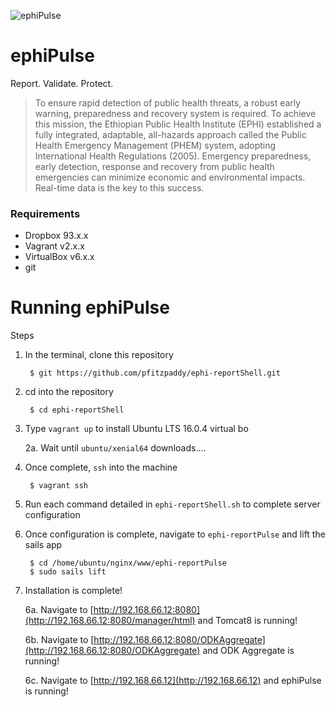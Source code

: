 ![ephiPulse](https://github.com/pfitzpaddy/ephi-reportPulse/blob/master/assets/images/ephiPulse_120px.png)
# ephiPulse
Report. Validate. Protect.
> To ensure rapid detection of public health threats, a robust early warning, preparedness and recovery system is required. To achieve this mission, the Ethiopian Public Health Institute (EPHI) established a fully integrated, adaptable, all-hazards approach called the Public Health Emergency Management (PHEM) system, adopting International Health Regulations (2005). Emergency preparedness, early detection, response and recovery from public health emergencies can minimize economic and environmental impacts. Real-time data is the key to this success.


### Requirements

- Dropbox 93.x.x
- Vagrant v2.x.x
- VirtualBox v6.x.x
- git

# Running ephiPulse

Steps

1. In the terminal, clone this repository 

		$ git https://github.com/pfitzpaddy/ephi-reportShell.git
		
2. cd into the repository

		$ cd ephi-reportShell

3. Type ``vagrant up`` to install Ubuntu LTS 16.0.4 virtual bo

	2a. Wait until ``ubuntu/xenial64`` downloads....

4. Once complete, ``ssh`` into the machine

		$ vagrant ssh

4. Run each command detailed in ``ephi-reportShell.sh`` to complete server configuration

5. Once configuration is complete, navigate to ``ephi-reportPulse`` and lift the sails app

		$ cd /home/ubuntu/nginx/www/ephi-reportPulse
		$ sudo sails lift
		
6. Installation is complete!

	6a. Navigate to [http://192.168.66.12:8080](http://192.168.66.12:8080/manager/html) and Tomcat8 is running!

	6b. Navigate to [http://192.168.66.12:8080/ODKAggregate](http://192.168.66.12:8080/ODKAggregate) and ODK Aggregate is running!
	
	6c. Navigate to [http://192.168.66.12](http://192.168.66.12) and ephiPulse is running!
	
